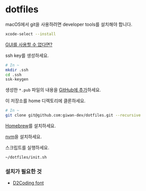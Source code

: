 # dotfiles

macOS에서 git을 사용하려면 developer tools를 설치해야 합니다.

```sh
xcode-select --install
```

[GUI를 사용할 수 없다면?](https://gist.github.com/mokagio/b974620ee8dcf5c0671f?permalink_comment_id=3962115#gistcomment-3962115)

ssh key를 생성하세요.

```sh
# In ~
mkdir .ssh
cd .ssh
ssk-keygen
```

생성한 `*.pub` 파일의 내용을 [GitHub에 추가](https://github.com/settings/ssh/new)하세요.

이 저장소를 home 디렉토리에 클론하세요.

```sh
# In ~
git clone git@github.com:giwan-dev/dotfiles.git --recursive
```

[Homebrew](https://brew.sh)를 설치하세요.

[nvm](https://github.com/nvm-sh/nvm#install--update-script)을 설치하세요.

스크립트를 실행하세요.

```sh
~/dotfiles/init.sh
```

### 설치가 필요한 것

- [D2Coding font](https://github.com/naver/d2codingfont#%EB%8B%A4%EC%9A%B4%EB%A1%9C%EB%93%9C)
